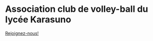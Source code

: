 <h1>Association club de volley-ball du lycée Karasuno</h1>

<a href="floyapo.github.io/Association">Rejoignez-nous!</a>